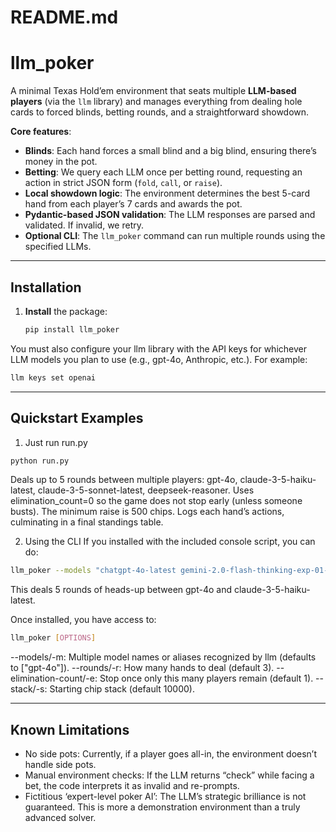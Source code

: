 # README.md
# llm_poker

A minimal Texas Hold’em environment that seats multiple **LLM-based players** (via the `llm` library) and manages everything from dealing hole cards to forced blinds, betting rounds, and a straightforward showdown.  

**Core features**:  
- **Blinds**: Each hand forces a small blind and a big blind, ensuring there’s money in the pot.  
- **Betting**: We query each LLM once per betting round, requesting an action in strict JSON form (`fold`, `call`, or `raise`).  
- **Local showdown logic**: The environment determines the best 5-card hand from each player’s 7 cards and awards the pot.  
- **Pydantic-based JSON validation**: The LLM responses are parsed and validated. If invalid, we retry.  
- **Optional CLI**: The `llm_poker` command can run multiple rounds using the specified LLMs.

-----

## Installation

1. **Install** the package:
   ```bash
   pip install llm_poker
   ```

You must also configure your llm library with the API keys for whichever LLM models you plan to use (e.g., gpt-4o, Anthropic, etc.). For example:

```bash
llm keys set openai
```

-----

## Quickstart Examples
1. Just run run.py
```bash
python run.py
```
Deals up to 5 rounds between multiple players: gpt-4o, claude-3-5-haiku-latest, claude-3-5-sonnet-latest, deepseek-reasoner.
Uses elimination_count=0 so the game does not stop early (unless someone busts).
The minimum raise is 500 chips.
Logs each hand’s actions, culminating in a final standings table.

2. Using the CLI
If you installed with the included console script, you can do:

```bash
llm_poker --models "chatgpt-4o-latest gemini-2.0-flash-thinking-exp-01-21 claude-3-5-sonnet-latest claude-3-5-haiku-latest deepseek-reasoner" --elimination-count 0 --stack 10000

```
This deals 5 rounds of heads-up between gpt-4o and claude-3-5-haiku-latest.


Once installed, you have access to:

```bash
llm_poker [OPTIONS]
```
--models/-m: Multiple model names or aliases recognized by llm (defaults to ["gpt-4o"]).
--rounds/-r: How many hands to deal (default 3).
--elimination-count/-e: Stop once only this many players remain (default 1).
--stack/-s: Starting chip stack (default 10000).

-----

## Known Limitations
- No side pots: Currently, if a player goes all-in, the environment doesn’t handle side pots.
- Manual environment checks: If the LLM returns “check” while facing a bet, the code interprets it as invalid and re-prompts.
- Fictitious ‘expert-level poker AI’: The LLM’s strategic brilliance is not guaranteed. This is more a demonstration environment than a truly advanced solver.